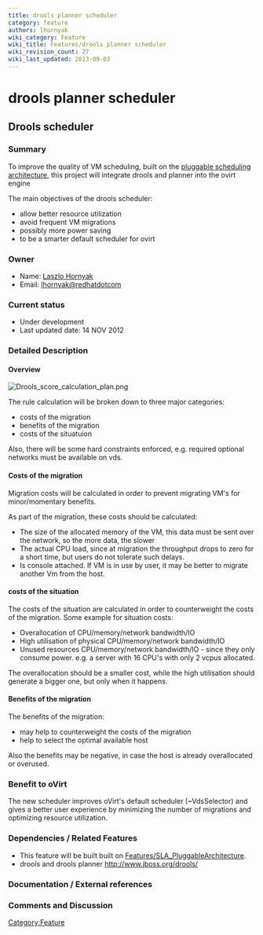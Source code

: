 ```yaml
---
title: drools planner scheduler
category: feature
authors: lhornyak
wiki_category: Feature
wiki_title: Features/drools planner scheduler
wiki_revision_count: 27
wiki_last_updated: 2013-09-03
---
```


# drools planner scheduler

## Drools scheduler

### Summary

To improve the quality of VM scheduling, built on the [pluggable scheduling architecture](Features/SLA_PluggableArchitecture), this project will integrate drools and planner into the ovirt engine

The main objectives of the drools scheduler:

*   allow better resource utilization
*   avoid frequent VM migrations
*   possibly more power saving
*   to be a smarter default scheduler for ovirt

### Owner

*   Name: [ Laszlo Hornyak](User:Lhornyak)
*   Email: <lhornyak@redhatdotcom>

### Current status

*   Under development
*   Last updated date: 14 NOV 2012

### Detailed Description

#### Overview

![](Drools_score_calculation_plan.png "Drools_score_calculation_plan.png")

The rule calculation will be broken down to three major categories:

*   costs of the migration
*   benefits of the migration
*   costs of the situatuion

Also, there will be some hard constraints enforced, e.g. required optional networks must be available on vds.

#### Costs of the migration

Migration costs will be calculated in order to prevent migrating VM's for minor/momentary benefits.

As part of the migration, these costs should be calculated:

*   The size of the allocated memory of the VM, this data must be sent over the network, so the more data, the slower
*   The actual CPU load, since at migration the throughput drops to zero for a short time, but users do not tolerate such delays.
*   Is console attached. If VM is in use by user, it may be better to migrate another Vm from the host.

#### costs of the situation

The costs of the situation are calculated in order to counterweight the costs of the migration. Some example for situation costs:

*   Overallocation of CPU/memory/network bandwidth/IO
*   High utilisation of physical CPU/memory/network bandwidth/IO
*   Unused resources CPU/memory/network bandwidth/IO - since they only consume power. e.g. a server with 16 CPU's with only 2 vcpus allocated.

The overallocation should be a smaller cost, while the high utilisation should generate a bigger one, but only when it happens.

#### Benefits of the migration

The benefits of the migration:

*   may help to counterweight the costs of the migration
*   help to select the optimal available host

Also the benefits may be negative, in case the host is already overallocated or overused.

### Benefit to oVirt

The new scheduler improves oVirt's default scheduler (~VdsSelector) and gives a better user experience by minimizing the number of migrations and optimizing resource utilization.

### Dependencies / Related Features

*   This feature will be built built on [Features/SLA_PluggableArchitecture](Features/SLA_PluggableArchitecture).
*   drools and drools planner <http://www.jboss.org/drools/>

### Documentation / External references

### Comments and Discussion

<Category:Feature>
